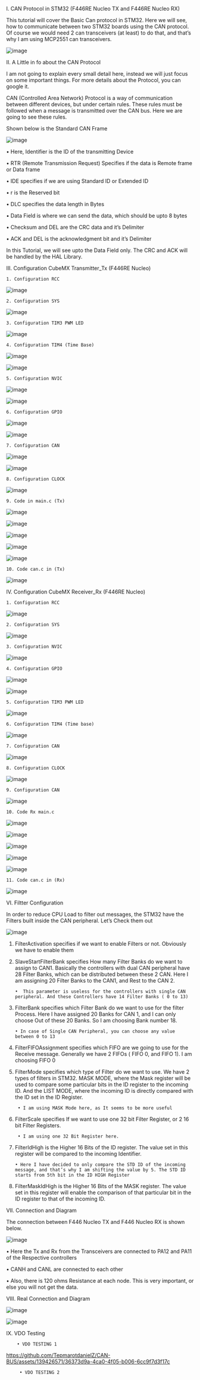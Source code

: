 I. CAN Protocol in STM32 (F446RE Nucleo TX and F446RE Nucleo RX)

This tutorial will cover the Basic Can protocol in STM32. Here we will see, how to communicate between two STM32 boards using the CAN protocol. Of course we would need 2 can transceivers (at least) to do that, and that’s why I am using MCP2551 can transceivers.

![image](https://github.com/TepmarotdanielZ/CAN-BUS/assets/139426571/3b9dd4c6-a173-42cd-a1ef-d666f20a37c3)

II. A Little in fo about the CAN Protocol

I am not going to explain every small detail here, instead we will just focus on some important things. For more details about the Protocol, you can google it.

CAN (Controlled Area Network) Protocol is a way of communication between different devices, but under certain rules. These rules must be followed when a message is transmitted over the CAN bus. Here we are going to see these rules.

Shown below is the Standard CAN Frame

![image](https://github.com/TepmarotdanielZ/CAN-BUS/assets/139426571/371fff5d-3493-4314-822f-7e2ddf94cad2)


• Here, Identifier is the ID of the transmitting Device

• RTR (Remote Transmission Request) Specifies if the data is Remote frame or Data frame

• IDE specifies if we are using Standard ID or Extended ID

• r is the Reserved bit

• DLC specifies the data length in Bytes

• Data Field is where we can send the data, which should be upto 8 bytes

• Checksum and DEL are the CRC data and it’s Delimiter

• ACK and DEL is the acknowledgment bit and it’s Delimiter

In this Tutorial, we will see upto the Data Field only. The CRC and ACK will be handled by the HAL Library.


III. Configuration CubeMX Transmitter_Tx (F446RE Nucleo)

    1. Configuration RCC

![image](https://github.com/TepmarotdanielZ/CAN-BUS/assets/139426571/6a520b1f-7045-4a35-b7b1-39e1d76198c5)

    2. Configuration SYS
    
 ![image](https://github.com/TepmarotdanielZ/CAN-BUS/assets/139426571/076bdc47-004f-4180-8d4a-fd598bd111ab)

    3. Configuration TIM3 PWM LED

![image](https://github.com/TepmarotdanielZ/CAN-BUS/assets/139426571/676e48f7-78cf-42ca-94d2-7b0e6a2f5945)

    4. Configuration TIM4 (Time Base)

![image](https://github.com/TepmarotdanielZ/CAN-BUS/assets/139426571/fa3407e1-d51e-4626-8cd3-b102ce4451e1)

![image](https://github.com/TepmarotdanielZ/CAN-BUS/assets/139426571/2b74a43d-9f7a-4c65-9dcf-fb6a86b0721d)

    5. Configuration NVIC

![image](https://github.com/TepmarotdanielZ/CAN-BUS/assets/139426571/c8f9059f-eadf-4598-9e01-0e1b2df2fdf3)

![image](https://github.com/TepmarotdanielZ/CAN-BUS/assets/139426571/51540032-c82f-43c0-962d-bc82285122f3)

    6. Configuration GPIO

![image](https://github.com/TepmarotdanielZ/CAN-BUS/assets/139426571/2afd1d88-c478-4b77-8c5f-be28cfa6465a)

![image](https://github.com/TepmarotdanielZ/CAN-BUS/assets/139426571/8c0e5364-946b-4f13-a1ff-f2c184a40c53)

    7. Configuration CAN

![image](https://github.com/TepmarotdanielZ/CAN-BUS/assets/139426571/807fabb7-c083-494f-9200-9a9bc234772d)

![image](https://github.com/TepmarotdanielZ/CAN-BUS/assets/139426571/69de2041-e97f-45b3-90a6-4a03c3507d76)

    8. Configuration CLOCK

![image](https://github.com/TepmarotdanielZ/CAN-BUS/assets/139426571/3374fd8d-24e9-47ca-a9d2-84af0e1b861c)

    9. Code in main.c (Tx)

 ![image](https://github.com/TepmarotdanielZ/CAN-BUS/assets/139426571/c4a22115-3d20-4701-9beb-2bb76f8e158c)

 ![image](https://github.com/TepmarotdanielZ/CAN-BUS/assets/139426571/0de0d775-885c-421b-8e96-e8ce8538475e)

 ![image](https://github.com/TepmarotdanielZ/CAN-BUS/assets/139426571/569f00d3-8535-4696-820b-b1e7abeaefdb)

 ![image](https://github.com/TepmarotdanielZ/CAN-BUS/assets/139426571/6f31ddc5-68b5-4d7b-b146-ed4ce46c79fa)

![image](https://github.com/TepmarotdanielZ/CAN-BUS/assets/139426571/4c02b5a4-d451-40c0-8e48-16f2b933a48b)

    10. Code can.c in (Tx)

![image](https://github.com/TepmarotdanielZ/CAN-BUS/assets/139426571/d99d4f8e-dd96-4263-85d4-bde5132f82fa)


IV. Configuration CubeMX Receiver_Rx (F446RE Nucleo)

    1. Configuration RCC

![image](https://github.com/TepmarotdanielZ/CAN-BUS/assets/139426571/b8433c8c-5ca9-4721-9c39-957d744d3a5c)

    2. Configuration SYS

![image](https://github.com/TepmarotdanielZ/CAN-BUS/assets/139426571/0b5cf2fd-7104-4125-aac4-904d14a21ac7)

    3. Configuration NVIC

![image](https://github.com/TepmarotdanielZ/CAN-BUS/assets/139426571/4bf3f19b-5a14-41ae-82e7-13701e9b3e1e)
    
    4. Configuration GPIO

![image](https://github.com/TepmarotdanielZ/CAN-BUS/assets/139426571/2bb062b5-1bf5-4cea-a206-79f65b2b815e)

![image](https://github.com/TepmarotdanielZ/CAN-BUS/assets/139426571/71c4013b-b1ad-403e-826c-e37ad56c062d)

    5. Configuration TIM3 PWM LED

![image](https://github.com/TepmarotdanielZ/CAN-BUS/assets/139426571/17683e51-2d86-4b02-8453-650925c942c1)

    6. Configuration TIM4 (Time base)

![image](https://github.com/TepmarotdanielZ/CAN-BUS/assets/139426571/6977840e-d98d-4d70-9c65-628264d409c1)

    7. Configuration CAN

![image](https://github.com/TepmarotdanielZ/CAN-BUS/assets/139426571/4b7607be-25de-4643-9d13-4ab32a894d80)

    8. Configuration CLOCK

![image](https://github.com/TepmarotdanielZ/CAN-BUS/assets/139426571/fff4f239-1e50-46ab-a50f-848a9441da71)

    9. Configuration CAN

![image](https://github.com/TepmarotdanielZ/CAN-BUS/assets/139426571/d28813e1-41f4-4f85-9524-71c07f643f79)

    10. Code Rx main.c

![image](https://github.com/TepmarotdanielZ/CAN-BUS/assets/139426571/fdf6c9a6-4693-4d47-a695-41a4cc039cdc)

![image](https://github.com/TepmarotdanielZ/CAN-BUS/assets/139426571/2f4e4f1e-b62a-465a-b1bc-e82e2ecdbf90)

![image](https://github.com/TepmarotdanielZ/CAN-BUS/assets/139426571/573f4003-9524-4bdb-85e6-07f41660fa08)

![image](https://github.com/TepmarotdanielZ/CAN-BUS/assets/139426571/034f377d-1512-4bc3-a373-edb3ca4600b9)

![image](https://github.com/TepmarotdanielZ/CAN-BUS/assets/139426571/597c5482-097d-45c2-ba86-376f19a9ddc4)

    11. Code can.c in (Rx)

![image](https://github.com/TepmarotdanielZ/CAN-BUS/assets/139426571/b41cafc1-820f-4320-957b-ac6aa3f7a136)


VI. Filtter Configuration 

In order to reduce CPU Load to filter out messages, the STM32 have the Filters built inside the CAN peripheral. Let’s Check them out

![image](https://github.com/TepmarotdanielZ/CAN-BUS/assets/139426571/8d630815-0b91-459b-a817-fa3ba6e6240c)

1. FilterActivation specifies if we want to enable Filters or not. Obviously we have to enable them

2. SlaveStartFilterBank specifies How many Filter Banks do we want to assign to CAN1. Basically the controllers with dual CAN peripheral have 28 Filter Banks, which can be distributed between these 2 CAN. Here I am assigning 20 Filter Banks to the CAN1, and Rest to the CAN 2.

       •  This parameter is useless for the controllers with single CAN peripheral. And these Controllers have 14 Filter Banks ( 0 to 13)

3. FilterBank specifies which Filter Bank do we want to use for the filter Process. Here I have assigned 20 Banks for CAN 1, and I can only choose Out of these 20 Banks. So I am choosing Bank number 18.

       • In case of Single CAN Peripheral, you can choose any value between 0 to 13

4. FilterFIFOAssignment specifies which FIFO are we going to use for the Receive message. Generally we have 2 FIFOs ( FIFO 0, and FIFO 1). I am choosing FIFO 0

5. FilterMode specifies which type of Filter do we want to use. We have 2 types of filters in STM32. MASK MODE, where the Mask register will be used to compare some particular bits in the ID register to the incoming ID. And the LIST MODE, where the incoming ID is directly compared with the ID set in the ID Register.

        • I am using MASK Mode here, as It seems to be more useful

6. FilterScale specifies If we want to use one 32 bit Filter Register, or 2 16 bit Filter Registers.

        • I am using one 32 Bit Register here.

7. FilterIdHigh is the Higher 16 Bits of the ID register. The value set in this register will be compared to the incoming Identifier.

       • Here I have decided to only compare the STD ID of the incoming message, and that’s why I am shifting the value by 5. The STD ID starts from 5th bit in the ID HIGH Register

8. FilterMaskIdHigh is the Higher 16 Bits of the MASK register. The value set in this register will enable the comparison of that particular bit in the ID register to that of the incoming ID.


VII. Connection and Diagram

The connection between F446 Nucleo TX and F446 Nucleo RX is shown below.

![image](https://github.com/TepmarotdanielZ/CAN-BUS/assets/139426571/c98fb349-2686-4ecf-8a43-cceade41459e)

• Here the Tx and Rx from the Transceivers are connected to PA12 and PA11 of the Respective controllers

• CANH and CANL are connected to each other

• Also, there is 120 ohms Resistance at each node. This is very important, or else you will not get the data.

VIII. Real Connection and Diagram

![image](https://github.com/TepmarotdanielZ/CAN-BUS/assets/139426571/99c7fbf8-b6e7-4e48-bab9-26bcbd2aff5a)

![image](https://github.com/TepmarotdanielZ/CAN-BUS/assets/139426571/7cb6e4e2-26b7-4bed-9306-8635c3245925)


 IX. VDO Testing 

        • VDO TESTING 1

https://github.com/TepmarotdanielZ/CAN-BUS/assets/139426571/36373d9a-4ca0-4f05-b006-6cc9f7d3f17c

         • VDO TESTING 2
         
 





